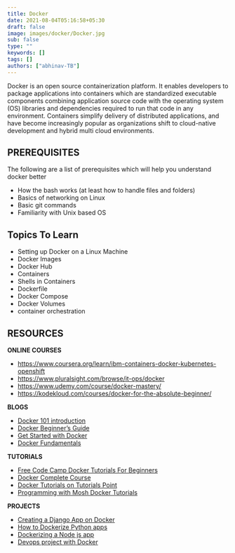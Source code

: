 ```yaml
---
title: Docker
date: 2021-08-04T05:16:58+05:30
draft: false
image: images/docker/Docker.jpg
sub: false
type: ""
keywords: []
tags: []
authors: ["abhinav-TB"]
---
```


Docker is an open source containerization platform. It enables developers to package applications into containers which are standardized executable components combining application source code with the operating system (OS) libraries and dependencies required to run that code in any environment. Containers simplify delivery of distributed applications, and have become increasingly popular as organizations shift to cloud-native development and hybrid multi cloud environments.


## PREREQUISITES
 
The following are a list of prerequisites which will help you understand docker better
- How the bash works (at least how to handle files and folders)
- Basics of networking on Linux
- Basic git commands
- Familiarity with Unix based OS


## Topics To Learn

- Setting up Docker on a Linux Machine 
- Docker Images
- Docker Hub
- Containers
- Shells in Containers
- Dockerfile
- Docker Compose
- Docker Volumes
- container orchestration


## RESOURCES



**ONLINE COURSES**

- https://www.coursera.org/learn/ibm-containers-docker-kubernetes-openshift
- https://www.pluralsight.com/browse/it-ops/docker
- https://www.udemy.com/course/docker-mastery/
- https://kodekloud.com/courses/docker-for-the-absolute-beginner/


**BLOGS**

- [Docker 101 introduction](https://www.bmc.com/blogs/docker-101-introduction/)
- [Docker Beginner’s Guide](https://medium.com/codingthesmartway-com-blog/docker-beginners-guide-part-1-images-containers-6f3507fffc98) 
- [Get Started with Docker](https://medium.com/@sarinduudagepala/get-started-with-docker-f20380bcb40b)
- [Docker Fundamentals](https://blog.skay.dev/docker-fundamentals) 


**TUTORIALS**

- [Free Code Camp Docker Tutorials For Beginners](https://www.youtube.com/watch?v=fqMOX6JJhGo) 
- [Docker Complete Course](https://youtu.be/3c-iBn73dDE) 
- [Docker Tutorials on Tutorials Point](https://www.tutorialspoint.com/docker/index.htm)
- [Programming with Mosh Docker Tutorials](https://www.youtube.com/watch?v=pTFZFxd4hOI)


**PROJECTS**
- [Creating a Django App on Docker](https://www.youtube.com/watch?v=XDaQAmkDFX4)
- [How to Dockerize Python apps](https://www.youtube.com/watch?v=bi0cKgmRuiA)
- [Dockerizing a Node js app](https://www.youtube.com/watch?v=FCz10zapsI8)
- [Devops project with Docker](https://www.youtube.com/watch?v=nMLQgXf8tZ0&t=164s)



